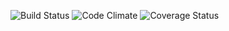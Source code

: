 ![Build Status](https://codeship.com/projects/05f88220-bf12-0134-b657-7a625a3fabd4/status?branch=master)
![Code Climate](https://codeclimate.com/github/sehrmann/schwamit.png)
![Coverage Status](https://coveralls.io/repos/sehrmann/schwamit/badge.png)
